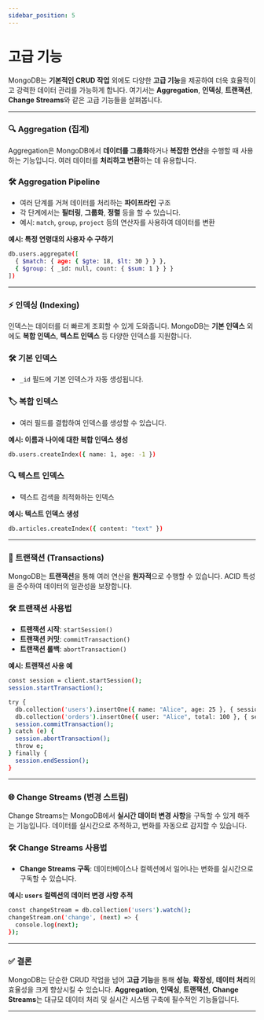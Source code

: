 ```yaml
---
sidebar_position: 5
---
```


# 고급 기능

MongoDB는 **기본적인 CRUD 작업** 외에도 다양한 **고급 기능**을 제공하여 더욱 효율적이고 강력한 데이터 관리를 가능하게 합니다. 여기서는 **Aggregation**, **인덱싱**, **트랜잭션**, **Change Streams**와 같은 고급 기능들을 살펴봅니다.

---

### 🔍 Aggregation (집계)

Aggregation은 MongoDB에서 **데이터를 그룹화**하거나 **복잡한 연산**을 수행할 때 사용하는 기능입니다. 여러 데이터를 **처리하고 변환**하는 데 유용합니다.

### 🛠️ **Aggregation Pipeline**

- 여러 단계를 거쳐 데이터를 처리하는 **파이프라인** 구조
- 각 단계에서는 **필터링**, **그룹화**, **정렬** 등을 할 수 있습니다.
- 예시: `match`, `group`, `project` 등의 연산자를 사용하여 데이터를 변환

**예시: 특정 연령대의 사용자 수 구하기**

```bash
db.users.aggregate([
  { $match: { age: { $gte: 18, $lt: 30 } } },
  { $group: { _id: null, count: { $sum: 1 } } }
])
```

---

### ⚡ 인덱싱 (Indexing)

인덱스는 데이터를 더 빠르게 조회할 수 있게 도와줍니다. MongoDB는 **기본 인덱스** 외에도 **복합 인덱스**, **텍스트 인덱스** 등 다양한 인덱스를 지원합니다.

### 🛠️ **기본 인덱스**

- `_id` 필드에 기본 인덱스가 자동 생성됩니다.

### 🏷️ **복합 인덱스**

- 여러 필드를 결합하여 인덱스를 생성할 수 있습니다.

**예시: 이름과 나이에 대한 복합 인덱스 생성**

```bash
db.users.createIndex({ name: 1, age: -1 })
```

### 🔍 **텍스트 인덱스**

- 텍스트 검색을 최적화하는 인덱스

**예시: 텍스트 인덱스 생성**

```bash
db.articles.createIndex({ content: "text" })
```

---

### 🔄 트랜잭션 (Transactions)

MongoDB는 **트랜잭션**을 통해 여러 연산을 **원자적**으로 수행할 수 있습니다. ACID 특성을 준수하여 데이터의 일관성을 보장합니다.

### 🛠️ **트랜잭션 사용법**

- **트랜잭션 시작**: `startSession()`
- **트랜잭션 커밋**: `commitTransaction()`
- **트랜잭션 롤백**: `abortTransaction()`

**예시: 트랜잭션 사용 예**

```bash
const session = client.startSession();
session.startTransaction();

try {
  db.collection('users').insertOne({ name: "Alice", age: 25 }, { session });
  db.collection('orders').insertOne({ user: "Alice", total: 100 }, { session });
  session.commitTransaction();
} catch (e) {
  session.abortTransaction();
  throw e;
} finally {
  session.endSession();
}
```

---

### 🌐 Change Streams (변경 스트림)

Change Streams는 MongoDB에서 **실시간 데이터 변경 사항**을 구독할 수 있게 해주는 기능입니다. 데이터를 실시간으로 추적하고, 변화를 자동으로 감지할 수 있습니다.

### 🛠️ **Change Streams 사용법**

- **Change Streams 구독**: 데이터베이스나 컬렉션에서 일어나는 변화를 실시간으로 구독할 수 있습니다.

**예시: `users` 컬렉션의 데이터 변경 사항 추적**

```bash
const changeStream = db.collection('users').watch();
changeStream.on('change', (next) => {
  console.log(next);
});
```

---

### ✅ 결론

MongoDB는 단순한 CRUD 작업을 넘어 **고급 기능**을 통해 **성능**, **확장성**, **데이터 처리**의 효율성을 크게 향상시킬 수 있습니다. **Aggregation**, **인덱싱**, **트랜잭션**, **Change Streams**는 대규모 데이터 처리 및 실시간 시스템 구축에 필수적인 기능들입니다.

---
